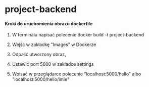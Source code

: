 # project-backend

#### Kroki do uruchomienia obrazu dockerfile

1. W terminalu napisać polecenie docker build -t project-backend

2. Wejść w zakładkę "Images" w Dockerze

3. Odpalić utworzony obraz,

4. Ustawić port 5000 w zakładce settings

5. Wpisać w przeglądarce polecenie "localhost:5000/hello" albo "localhost:5000/hello/imie"

